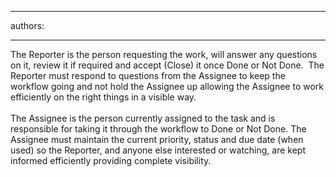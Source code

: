

---
authors:

---




<span class='intro'> The&#160;Reporter is the person requesting the work, will answer any questions on it, review it if required&#160;and accept (Close)&#160;it once Done or Not Done.&#160; The Reporter must respond to questions from the Assignee to keep the workflow going and not hold the Assignee up allowing the Assignee to work efficiently on the right things in a visible way.<br>
<br>
The Assignee is the person currently assigned to the task and is responsible for taking it through the workflow&#160;to Done or Not Done. The Assignee must maintain the current priority, status and due date (when used)&#160;so the Reporter, and anyone else interested or watching, are kept informed efficiently providing complete visibility.<br>
 </span>




